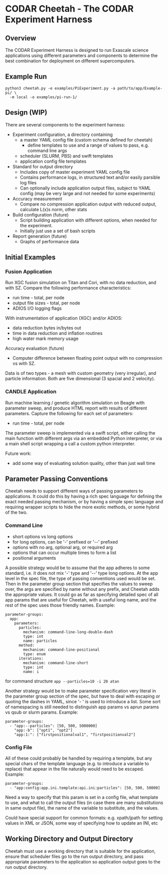 # CODAR Cheetah - The CODAR Experiment Harness

## Overview

The CODAR Experiment Harness is designed to run Exascale science applications
using different parameters and components to determine the best combination
for deployment on different supercomputers.

## Example Run

```
python3 cheetah.py -e examples/PiExperiment.py -a path/to/app/Example-pi/ \
  -m local -o examples/pi-run-1/
```

## Design (WIP)

There are several components to the experiment harness:

- Experiment configuration, a directory containing
  - a master YAML config file (custom schema defined for cheetah)
    - define templates to use and a range of values to pass,
      e.g. command line args
  - scheduler (SLURM, PBS) and swift templates
  - application config file templates
- Standard for output directory
  - Includes copy of master experiment YAML config file 
  - Contains performance logs, in structured text and/or easily parsible log
    files
  - Can optionally include application output files, subject to YAML config
    (may be very large and not needed for some experiments)
- Accuracy measurement
  - Compare no compression application output with reduced output, calculate
    L(x)s norm, other stats
- Build configuration (future)
  - Script building application with different options, when needed for the
    experiment.
  - Initially just use a set of bash scripts
- Report generation (future)
  - Graphs of performance data

## Initial Examples

### Fusion Application

Run XGC fusion simulation on Titan and Cori, with no data reduction, and with
SZ. Compare the following performance characteristics:

- run time - total, per node
- output file sizes - total, per node
- ADIOS I/O logging flags

With instrumentation of application (XGC) and/or ADIOS:

- data reduction bytes in/bytes out
- time in data reduction and inflation routines
- high water mark memory usage

Accuracy evaluation (future)

- Computer difference between floating point output with no compression vs
  with SZ.

Data is of two types - a mesh with custom geometry (very irregular), and
particle information. Both are five dimensional (3 spacial and 2 velocity).

### CANDLE Application

Run machine learning / genetic algorithm simulation on Beagle with parameter
sweep, and produce HTML report with results of different parameters. Capture
the following for each set of parameters:

- run time - total, per node

The parameter sweep is implemented via a swift script, either calling the
main function with different args via an embedded Python interpreter, or via
a main shell script wrapping a call a custom python interpreter.

Future work:

- add some way of evaluating solution quality, other than just wall time

## Parameter Passing Conventions

Cheetah needs to support different ways of passing parameters to applications.
It could do this by having a rich spec language for defining the exact needed
passing mechanism, or by having a simple spec language and requiring wrapper
scripts to hide the more exotic methods, or some hybrid of the two.

### Command Line

- short options vs long options
- for long options, can be '-' prefixed or '--' prefixed
- options with no arg, optional arg, or required arg
- options that can occur multiple times to form a list
- positional arguments

A possible strategy would be to assume that the app adheres to some standard,
i.e. it does not mix '-' type and '--' type long options. At the app level in
the spec file, the type of passing conventions used would be set. Then in the
parameter group section that specifies the values to sweep over, the args are
specified by name without any prefix, and Cheetah adds the appropriate values.
It could go as far as specifying detailed spec of all app params that are
useful for Cheetah, with a useful long name, and the rest of the spec uses
those friendly names. Example:

```
parameter-groups:
  app:
    parameters:
      particles:
        mechanism: command-line-long-double-dash
        type: int
        name: particles
      method:
        mechanism: command-line-positional
        type: enum
      iterations:
        mechanism: command-line-short
        type: int
        name: i
```
for command structure `app --particles=10 -i 20 atan`

Another strategy would be to make parameter specification very literal in the
parameter group section of the spec, but have to deal with escaping or quoting
the dashes in YAML, since '- ' is used to introduce a list. Some sort of
namespacing is still needed to distinguish app params vs aprun params vs
qsub or slurm params. Example:
```
parameter-groups:
  - "app:--particles": [50, 500, 5000000]
    "app:-b": ["opt1", "opt2"]
    "app:1:": ["firstpositionalval1", "firstpositionval2"]
```

### Config File

All of these could probably be handled by requiring a template, but any special
chars of the template language (e.g. to introduce a variable to replace) that
appear in the file naturally would need to be escaped. Example:

```
parameter-groups:
  - "app:config:app.ini.template:api.ini:particles": [50, 500, 50000]
```
Need a way to specify that this param is set in a config file, what template
to use, and what to call the output files (in case there are many substitutions
in same output file), the name of the variable to substitute, and the values.

Could have special support for common formats: e.g. xpath/jpath for setting
values in XML or JSON, some way of specifying how to update an INI, etc

## Working Directory and Output Directory

Cheetah must use a working directory that is suitable for the application,
ensure that scheduler files go to the run output directory, and pass
appropriate parameters to the application so application output goes to the run
output directory.
